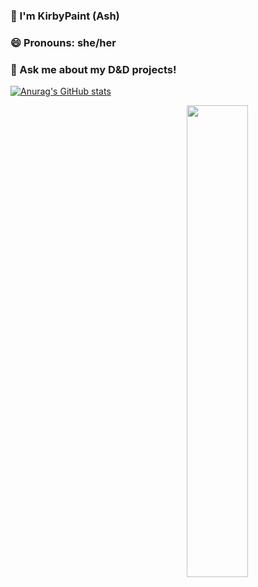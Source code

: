 ### 👋 I'm KirbyPaint (Ash)
### 😄 Pronouns: she/her
### 💬 Ask me about my D&D projects!

[![Anurag's GitHub stats](https://github-readme-stats.vercel.app/api?username=KirbyPaint&show_icons=true&theme=radical)](https://github.com/anuraghazra/github-readme-stats)
<div>
  <img style="display:inline-block; float:right" src="https://github-readme-stats.vercel.app/api/top-langs/?username=Lo-GR&layout=compact&theme=dracula" width="44%"/>
</div>

<!--
**KirbyPaint/KirbyPaint** is a ✨ _special_ ✨ repository because its `README.md` (this file) appears on your GitHub profile.

Here are some ideas to get you started:

- 🔭 I’m currently working on ...
- 🌱 I’m currently learning ...
- 👯 I’m looking to collaborate on ...
- 🤔 I’m looking for help with ...
- 💬 Ask me about ...
- 📫 How to reach me: ...
- 😄 Pronouns: ...
- ⚡ Fun fact: ...
-->
